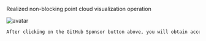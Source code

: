  Realized non-blocking point cloud visualization operation 

 ![avatar]( 5861a0c3d7b1453981be71d6839ae009.png) 

  ```python  
After clicking on the GitHub Sponsor button above, you will obtain access permissions to my private code repository ( https://github.com/slowlon/my_code_bar ) to view this blog code. By searching the code number of this blog, you can find the code you need, code number is: 2024020309574651580
  ```  
